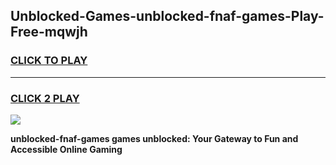
## Unblocked-Games-unblocked-fnaf-games-Play-Free-mqwjh
<h3>
<a href="https://premium76.site?title=unblocked-fnaf-games&ref=15A">CLICK TO PLAY</a></h3>
<hr>

<h3>
<a href="https://premium76.site?title=unblocked-fnaf-games&ref=15A">CLICK 2 PLAY</a>
  
</h3>

<a href="https://premium76.site?title=unblocked-fnaf-games&ref=15A"><img src="https://clearcache.store/games.png"></a>


**unblocked-fnaf-games games unblocked: Your Gateway to Fun and Accessible Online Gaming**
